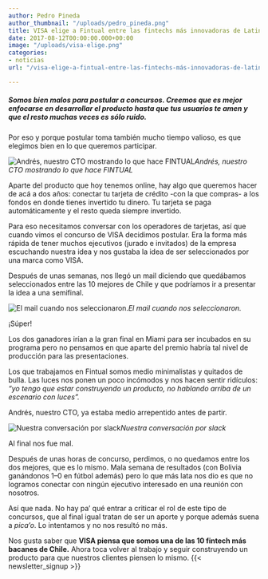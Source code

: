 ```yaml
---
author: Pedro Pineda
author_thumbnail: "/uploads/pedro_pineda.png"
title: VISA elige a Fintual entre las fintechs más innovadoras de Latinoamérica
date: 2017-08-12T00:00:00.000+00:00
image: "/uploads/visa-elige.png"
categories:
- noticias
url: "/visa-elige-a-fintual-entre-las-fintechs-más-innovadoras-de-latinoamérica-2f4b2ff27c6c/"

---
```

##### Somos bien malos para postular a concursos. Creemos que es mejor enfocarse en desarrollar el producto hasta que tus usuarios te amen y que el resto muchas veces es sólo ruido.

Por eso y porque postular toma también mucho tiempo valioso, es que elegimos bien en lo que queremos participar.

![Andrés, nuestro CTO mostrando lo que hace FINTUAL](/uploads/visa-elige-a-1702.png)_Andrés, nuestro CTO mostrando lo que hace FINTUAL_

Aparte del producto que hoy tenemos online, hay algo que queremos hacer de acá a dos años: conectar tu tarjeta de crédito -con la que compras- a los fondos en donde tienes invertido tu dinero. Tu tarjeta se paga automáticamente y el resto queda siempre invertido.

Para eso necesitamos conversar con los operadores de tarjetas, así que cuando vimos el concurso de VISA decidimos postular. Era la forma más rápida de tener muchos ejecutivos (jurado e invitados) de la empresa escuchando nuestra idea y nos gustaba la idea de ser seleccionados por una marca como VISA.

Después de unas semanas, nos llegó un mail diciendo que quedábamos seleccionados entre las 10 mejores de Chile y que podríamos ir a presentar la idea a una semifinal.

![El mail cuando nos seleccionaron.](/uploads/visa-elige-a-1527.png)_El mail cuando nos seleccionaron._

¡Súper!

Los dos ganadores irían a la gran final en Miami para ser incubados en su programa pero no pensamos en que aparte del premio habría tal nivel de producción para las presentaciones.

Los que trabajamos en Fintual somos medio minimalistas y quitados de bulla. Las luces nos ponen un poco incómodos y nos hacen sentir ridículos: _“yo tengo que estar construyendo un producto, no hablando arriba de un escenario con luces”._

Andrés, nuestro CTO, ya estaba medio arrepentido antes de partir.

![Nuestra conversación por slack](/uploads/visa-elige-a-5629.png)_Nuestra conversación por slack_

Al final nos fue mal.

Después de unas horas de concurso, perdimos, o no quedamos entre los dos mejores, que es lo mismo. Mala semana de resultados (con Bolivia ganándonos 1–0 en fútbol además) pero lo que más lata nos dio es que no logramos conectar con ningún ejecutivo interesado en una reunión con nosotros.

Así que nada. No hay pa’ qué entrar a criticar el rol de este tipo de concursos, que al final igual tratan de ser un aporte y porque además suena a _pica’o_. Lo intentamos y no nos resultó no más.

Nos gusta saber que **VISA piensa que somos una de las 10 fintech más bacanes de Chile.** Ahora toca volver al trabajo y seguir construyendo un producto para que nuestros clientes piensen lo mismo.
{{< newsletter_signup >}}